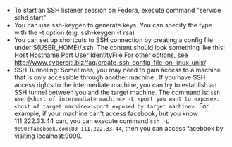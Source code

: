 - To start an SSH listener session on Fedora, execute command "service sshd start"
- You can use ssh-keygen to generate keys. You can specify the type with the -t option (e.g. ssh-keygen -t rsa)
- You can set up shortcuts to SSH connection by creating a config file under $(USER_HOME)/.ssh. The content should look something like this:
    Host <name of shortcut>
        Hostname <ip or domain name of host>
        Port <port to which you wish to connect>
        User <user name you will use to connect>
        IdentityFile <path to private key that pairs with the public key you registered with the host>
    For other options, see http://www.cyberciti.biz/faq/create-ssh-config-file-on-linux-unix/
- SSH Tunneling: Sometimes, you may need to gain access to a machine that is only accessible through another machine . If you have SSH access rights to the intermediate machine, you can try to establish an SSH tunnel between you and the target machine. The command is: ```ssh user@<host of intermediate machine> -L <port you want to expose>:<host of target machine>:<port exposed by target machine>.``` For example, if your machine can't access facebook, but you know 111.222.33.44 can, you can execute command ```ssh -L 9090:facebook.com:80 111.222.33.44```, then you can access facebook by visiting localhost:9090. 